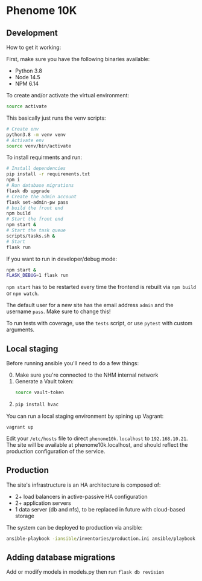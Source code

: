 # Phenome 10K

## Development

How to get it working:

First, make sure you have the following binaries available:
 - Python 3.8
 - Node 14.5
 - NPM 6.14

To create and/or activate the virtual environment:
```bash
source activate
```

This basically just runs the venv scripts:

```bash
# Create env
python3.8 -m venv venv
# Activate env
source venv/bin/activate
```

To install requirments and run:

```bash
# Install dependencies
pip install -r requirements.txt
npm i
# Run database migrations
flask db upgrade
# Create the admin account
flask set-admin-pw pass
# build the front end
npm build
# Start the front end
npm start &
# Start the task queue
scripts/tasks.sh &
# Start
flask run
```

If you want to run in developer/debug mode:

```bash
npm start &
FLASK_DEBUG=1 flask run
```

`npm start` has to be restarted every time the frontend is rebuilt via `npm build` or `npm watch`.

The default user for a new site has the email address `admin` and the username `pass`.
Make sure to change this!

To run tests with coverage, use the `tests` script, or use `pytest` with custom arguments.

## Local staging

Before running ansible you'll need to do a few things:

0. Make sure you're connected to the NHM internal network
1. Generate a Vault token:
   ```bash
   source vault-token
   ```
2. ```bash
   pip install hvac
   ```

You can run a local staging environment by spining up Vagrant:

```
vagrant up
```

Edit your `/etc/hosts` file to direct `phenome10k.localhost` to `192.168.10.21`.
The site will be available at phenome10k.localhost, and should reflect the production configuration
of the service.

## Production

The site's infrastructure is an HA architecture is composed of:
 - 2+ load balancers in active-passive HA configuration
 - 2+ application servers
 - 1 data server (db and nfs), to be replaced in future with cloud-based storage

The system can be deployed to production via ansible:

```bash
ansible-playbook -iansible/inventories/production.ini ansible/playbook.yml -e@ansible/group_vars/production/main.yml -k -K  -ua-paulk6
```


## Adding database migrations

Add or modify models in models.py then run `flask db revision`
